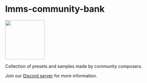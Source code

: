# lmms-community-bank

<img src="http://lcb.webly3d.net/static/images/logo.png" width="128px">

Collection of presets and samples made by community composers.

Join our [Discord server](https://discord.gg/ZsuhJF2) for more information.

